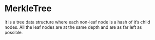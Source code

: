 # MerkleTree

It is a tree data structure where each non-leaf node is a hash of it’s child nodes. All the leaf nodes are at the same depth and are as far left as possible. 

